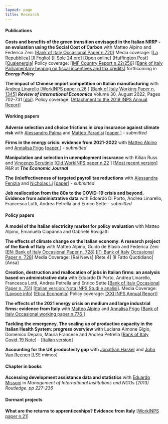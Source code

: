 ```yaml
---
layout: page
title: Research
---
```


#### Publications

**Costs and benefits of the green transition envisaged in the Italian NRRP - an evaluation using the Social Cost of Carbon** with Matteo Alpino and Federica Zeni [<a href="https://www.bancaditalia.it/pubblicazioni/qef/2022-0720/QEF_720.pdf">Bank of Italy Occasional Paper n.720</a>] Media coverage: [<a href="https://www.repubblica.it/economia/2022/10/16/news/superbonus_modifiche_nuovo_governo-370315835/">La Repubblica</a>] [<a href="https://www.ilfoglio.it/economia/2022/11/10/news/il-superbonus-riduce-di-pochissimo-le-emissioni-di-co2-e-aumenta-di-molto-quelle-di-debito-4642055/">Il Foglio</a>] [<a href="https://www.ilsole24ore.com/art/bankitalia-il-superbonus-costa-caro-e-produce-scarsi-benefici-ambientali-AEUmAL9B">Il Sole 24 ore</a>] [<a href="https://www.open.online/2022/10/17/pnrr-studio-bankitalia-superbonus/">Open online</a>] [<a href="https://www.huffingtonpost.it/dossier/terra/2022/10/21/news/banca_ditalia_bocciato_il_superbonus_promosse_le_rinnovabili-10458683/">Huffington Post</a>] [<a href="https://www.qualenergia.it/articoli/superbonus-non-inefficiente-come-sembrerebbe-bocciatura-bankitalia/">Qualenergia</a>] Policy coverage: [<a href="https://www.imf.org/en/Publications/CR/Issues/2022/07/28/Italy-Selected-Issues-521489">IMF Country Report n.22/256</a>] [<a href="https://www.bancaditalia.it/pubblicazioni/interventi-vari/int-var-2023/Ricotti-2023.02.21.pdf">Bank of Italy Parliamentary hearing on fiscal incentives and tax credits</a>] forthcoming in **<i>Energy Policy</i>**

**The impact of Chinese import competition on Italian manufacturing** with <a href="https://sites.google.com/site/andrealinarello/home">Andrea Linarello </a>[<a href="https://www.inps.it/docallegatiNP/Mig/InpsComunica/WorkInps_Papers/26_WorkINPS_Linarello_Citino_dicembre_2019.pdf">WorkINPS paper n.26</a> ]  [<a href="https://www.bancaditalia.it/pubblicazioni/temi-discussione/2021/2021-1345/en_tema_1345.pdf?language_id=1">Bank of Italy Working Paper n. 1345</a>] **<i>Review of International Economics</i>** Volume 30, August 2022, Pages 702-731 [<a href="https://onlinelibrary.wiley.com/doi/10.1111/roie.12587">doi</a>]. Policy coverage: [<a href="https://www.inps.it/docallegatiNP/Mig/Dati_analisi_bilanci/Rapporti_annuali/allegato_XVIII_R_A_versione_on_line.pdf">Attachment to the 2019 INPS Annual Report</a>] 


#### Working papers


**Adverse selection and choice frictions in crop insurance against climate risk** with <a href="https://sites.google.com/view/alessandropalma/home">Alessandro Palma</a> and <a href="https://www.matteoparadisi.com/">Matteo Paradisi</a> [<a href="https://luca-citino.github.io/docs/cpp_aug20204.pdf">paper </a>] - _submitted_

**Firms in the energy crisis: evidence from 2021-2022**  with <a href="https://sites.google.com/site/alpinomtt">Matteo Alpino</a> and <a href="https://annalisafrigo.weebly.com/">Annalisa Frigo</a> [<a href="https://luca-citino.github.io/docs/INVIND.pdf">paper </a>] - _submitted_

**Manipulation and selection in unemployment insurance**  with Kilian Russ and <a href="https://sites.google.com/view/vincenzoscrutinio/home">Vincenzo Scrutinio</a> [<a href="https://www.inps.it/docallegatiNP/Mig/InpsComunica/WorkInps_Papers/22_gennaio_2019_Happy%20Birthday_citino_russ_scrutinio.pdf">Old WorkINPS paper n.22</a> ]  [<a href="https://luca-citino.github.io/docs/targeted_ui-1.pdf">Most recent version</a>] R&R at **<i>The Economic Journal</i>**

**The (in)effectiveness of targeted payroll tax reductions** with <a href="https://sites.google.com/site/alessandrafenizia/">Alessandra Fenizia</a> and <a href="https://sites.google.com/view/nicholasli">Nicholas Li</a> [<a href="https://luca-citino.github.io/docs/FLC_Jan2024.pdf">paper</a>] - _submitted_

**Job reallocation from the 80s to the COVID-19 crisis and beyond. Evidence from administrative data** with Edoardo Di Porto, Andrea Linarello, Francesca Lotti, Andrea Petrella and Enrico Sette - _submitted_








#### Policy papers

**A model of the Italian electricity market for policy evaluation** with Matteo Alpino, Emanuela Ciapanna and Gabriele Rovigatti 

**The effects of climate change on the Italian economy. A research project of the Bank of Italy** with Matteo Alpino, Guido de Blasio and Federica Zeni [<a href="https://www.bancaditalia.it/pubblicazioni/qef/2022-0728/QEF_728_22_EN.pdf">EN: Bank of Italy Occasional Paper n. 728</a>] [<a href="https://www.bancaditalia.it/pubblicazioni/qef/2022-0728/index.html">IT: Bank of Italy Occasional Paper n. 728</a>] Media Coverage: [Rai News] [Rete 4] [Il Fatto Quotidiano] [Ansa]

**Creation, destruction and reallocation of jobs in Italian firms: an analysis based on administrative data** with Edoardo Di Porto, Andrea Linarello, Francesca Lotti, Andrea Petrella and Enrico Sette [<a href="https://www.bancaditalia.it/pubblicazioni/qef/2023-0751/QEF_751_23.pdf">Bank of Italy Occasional Paper n. 751</a>] [<a href="https://www.inps.it/docallegatiNP/Mig/Dati_analisi_bilanci/Attivita_ricerca/Studi_e_analisi/2022/nota_BdI_Inps_05_2022.pdf">Italian version: Nota INPS Studi e analisi</a>]. Media Coverage: [<a href="https://www.lavoce.info/archives/97443/cosi-la-pandemia-ha-distrutto-e-creato-lavoro/">Lavoce info</a>] [<a href="https://eticaeconomia.it/leconomia-italiana-e-le-rigidita-che-non-ci-sono-e-non-cerano/">Etica Economia</a>] Policy coverage: <a href="https://www.inps.it/docallegatiNP/Mig/Dati_analisi_bilanci/Rapporti_annuali/XXI_Rapporto_Annuale/XXI_Rapporto_Annuale.pdf">[XXI INPS Annual Report]</a>

**The effects of the 2021 energy crisis on medium and large industrial firms: evidence from Italy** with <a href="https://sites.google.com/site/alpinomtt">Matteo Alpino</a> and <a href="https://annalisafrigo.weebly.com/">Annalisa Frigo</a> [<a href="https://www.bancaditalia.it/pubblicazioni/qef/2023-0776/">Bank of Italy Occasional working paper n.776 </a>]


**Tackling the emergency. The scaling up of productive capacity in the Italian Health System: progress overview** with Luciana Aimone Gigio, Domenico Depalo, Maura Francese and Andrea Petrella [<a href="https://www.bancaditalia.it/media/notizie/2020/2020_HealthPolicies_progress_v6_External.pdf?language_id=1">Bank of Italy Covid-19 Note</a>] - [<a href="https://www.bancaditalia.it/media/notizie/2020/2020_HealthPolicies_Progress_v6_ITA_External.pdf">Italian version</a>] 

**Accounting for the UK productivity gap** with <a href="https://www.imperial.ac.uk/people/j.haskel">Jonathan Haskel</a> and <a href="https://mitmgmtfaculty.mit.edu/jvanreenen/">John Van Reenen</a> [LSE mimeo] 
 
#### Chapter in books
**Accessing development assistance data and statistics** with <a href="http://eduardomissoni.info/?lang=en">Eduardo Missoni</a> in <i>Management of International Institutions and NGOs (2013) Routledge. pp 227-236</i>

#### Dormant projects 
**What are the returns to apprenticeships? Evidence from Italy** [<a href="https://www.inps.it/docallegatiNP/Mig/InpsComunica/WorkInps_Papers/21_luglio_2020_aggiornamento_WorkINPS_papers.pdf">WorkINPS paper n.21</a>]







